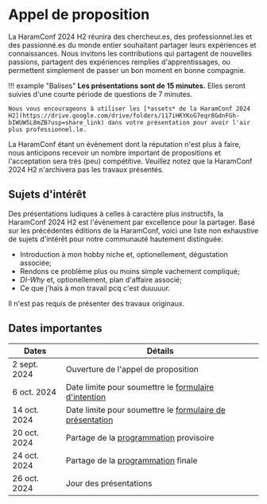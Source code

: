# Appel de proposition

La HaramConf 2024 H2 réunira des chercheur.es, des professionnel.les et des passionné.es du monde entier souhaitant partager leurs expériences et connaissances. 
Nous invitons les contributions qui partagent de nouvelles passions, partagent des expériences remplies d'apprentissages, ou permettent simplement de passer un bon moment en bonne compagnie.

!!! example "Balises"
    **Les présentations sont de 15 minutes.**
    Elles seront suivies d'une courte période de questions de 7 minutes.

    Nous vous encourageons à utiliser les [*assets* de la HaramConf 2024 H2](https://drive.google.com/drive/folders/117iHKYKoG7eqr8GdnFGh-bIWUW5L8mZB?usp=share_link) dans votre présentation pour avoir l'air plus professionnel.le.

La HaramConf étant un évènement dont la réputation n'est plus à faire, nous anticipons recevoir un nombre important de propositions et l'acceptation sera très (peu) compétitive. 
Veuillez notez que la HaramConf 2024 H2 n'archivera pas les travaux présentés. 

## Sujets d'intérêt

Des présentations ludiques à celles à caractère plus instructifs, la HaramConf 2024 H2 est l'évènement par excellence pour la partager.
Basé sur les précédentes éditions de la HaramConf, voici une liste non exhaustive de sujets d'intérêt pour notre communauté hautement distinguée:

* Introduction à mon hobby niche et, optionellement, dégustation associée;
* Rendons ce problème plus ou moins simple vachement compliqué;
* *DI-Why* et, optionellement, plan d'affaire associé;
* Ce que j'haïs à mon travail pcq c'est duuuuur.

Il n'est pas requis de présenter des travaux originaux.

## Dates importantes

| Dates | Détails |
|----|----|
| 2 sept. 2024 | Ouverture de l'appel de proposition |
| 6 oct. 2024 | Date limite pour soumettre le [formulaire d'intention](https://forms.gle/1XyeRdnct7dqG3ew7) |
| 14 oct. 2024 | Date limite pour soumettre le [formulaire de présentation](https://forms.gle/EwDpq3ZPYaZpPcbc8) |
| 20 oct. 2024 | Partage de la [programmation](prog.md) provisoire |
| 24 oct. 2024 | Partage de la [programmation](prog.md) finale |
| 26 oct. 2024 | Jour des présentations |

